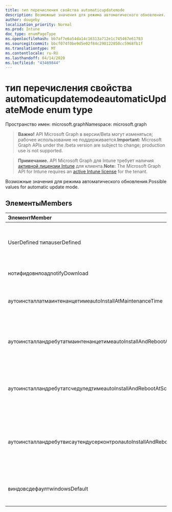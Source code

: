 ```yaml
---
title: тип перечисления свойства automaticupdatemode
description: Возможные значения для режима автоматического обновления.
author: dougeby
localization_priority: Normal
ms.prod: Intune
doc_type: enumPageType
ms.openlocfilehash: bb7af7e6a54da14c16313a712e1c745467e61783
ms.sourcegitcommit: bbcf074f0be9d5e02f84c290122850cc5968fb1f
ms.translationtype: MT
ms.contentlocale: ru-RU
ms.lasthandoff: 04/14/2020
ms.locfileid: "43469844"
---
```

# <a name="automaticupdatemode-enum-type"></a><span data-ttu-id="736a1-103">тип перечисления свойства automaticupdatemode</span><span class="sxs-lookup"><span data-stu-id="736a1-103">automaticUpdateMode enum type</span></span>

<span data-ttu-id="736a1-104">Пространство имен: microsoft.graph</span><span class="sxs-lookup"><span data-stu-id="736a1-104">Namespace: microsoft.graph</span></span>

> <span data-ttu-id="736a1-105">**Важно!** API Microsoft Graph в версии/Beta могут изменяться; рабочее использование не поддерживается.</span><span class="sxs-lookup"><span data-stu-id="736a1-105">**Important:** Microsoft Graph APIs under the /beta version are subject to change; production use is not supported.</span></span>

> <span data-ttu-id="736a1-106">**Примечание.** API Microsoft Graph для Intune требует наличия [активной лицензии Intune](https://go.microsoft.com/fwlink/?linkid=839381) для клиента.</span><span class="sxs-lookup"><span data-stu-id="736a1-106">**Note:** The Microsoft Graph API for Intune requires an [active Intune license](https://go.microsoft.com/fwlink/?linkid=839381) for the tenant.</span></span>

<span data-ttu-id="736a1-107">Возможные значения для режима автоматического обновления.</span><span class="sxs-lookup"><span data-stu-id="736a1-107">Possible values for automatic update mode.</span></span>

## <a name="members"></a><span data-ttu-id="736a1-108">Элементы</span><span class="sxs-lookup"><span data-stu-id="736a1-108">Members</span></span>
|<span data-ttu-id="736a1-109">Элемент</span><span class="sxs-lookup"><span data-stu-id="736a1-109">Member</span></span>|<span data-ttu-id="736a1-110">Значение</span><span class="sxs-lookup"><span data-stu-id="736a1-110">Value</span></span>|<span data-ttu-id="736a1-111">Описание</span><span class="sxs-lookup"><span data-stu-id="736a1-111">Description</span></span>|
|:---|:---|:---|
|<span data-ttu-id="736a1-112">UserDefined типа</span><span class="sxs-lookup"><span data-stu-id="736a1-112">userDefined</span></span>|<span data-ttu-id="736a1-113">нуль</span><span class="sxs-lookup"><span data-stu-id="736a1-113">0</span></span>|<span data-ttu-id="736a1-114">Пользователь определен, значение по умолчанию, без намерения.</span><span class="sxs-lookup"><span data-stu-id="736a1-114">User Defined, default value, no intent.</span></span>|
|<span data-ttu-id="736a1-115">нотифидовнлоад</span><span class="sxs-lookup"><span data-stu-id="736a1-115">notifyDownload</span></span>|<span data-ttu-id="736a1-116">1,1</span><span class="sxs-lookup"><span data-stu-id="736a1-116">1</span></span>|<span data-ttu-id="736a1-117">Уведомлять при скачивании.</span><span class="sxs-lookup"><span data-stu-id="736a1-117">Notify on download.</span></span>|
|<span data-ttu-id="736a1-118">аутоинсталлатмаинтенанцетиме</span><span class="sxs-lookup"><span data-stu-id="736a1-118">autoInstallAtMaintenanceTime</span></span>|<span data-ttu-id="736a1-119">2</span><span class="sxs-lookup"><span data-stu-id="736a1-119">2</span></span>|<span data-ttu-id="736a1-120">Автоматическая установка во время обслуживания.</span><span class="sxs-lookup"><span data-stu-id="736a1-120">Auto-install at maintenance time.</span></span>|
|<span data-ttu-id="736a1-121">аутоинсталландребутатмаинтенанцетиме</span><span class="sxs-lookup"><span data-stu-id="736a1-121">autoInstallAndRebootAtMaintenanceTime</span></span>|<span data-ttu-id="736a1-122">4</span><span class="sxs-lookup"><span data-stu-id="736a1-122">3</span></span>|<span data-ttu-id="736a1-123">Автоматическая установка и перезагрузка во время обслуживания.</span><span class="sxs-lookup"><span data-stu-id="736a1-123">Auto-install and reboot at maintenance time.</span></span>|
|<span data-ttu-id="736a1-124">аутоинсталландребутатсчедуледтиме</span><span class="sxs-lookup"><span data-stu-id="736a1-124">autoInstallAndRebootAtScheduledTime</span></span>|<span data-ttu-id="736a1-125">4 </span><span class="sxs-lookup"><span data-stu-id="736a1-125">4</span></span>|<span data-ttu-id="736a1-126">Автоматическая установка и перезагрузка в запланированное время.</span><span class="sxs-lookup"><span data-stu-id="736a1-126">Auto-install and reboot at scheduled time.</span></span>|
|<span data-ttu-id="736a1-127">аутоинсталландребутвисаутендусерконтрол</span><span class="sxs-lookup"><span data-stu-id="736a1-127">autoInstallAndRebootWithoutEndUserControl</span></span>|<span data-ttu-id="736a1-128">5 </span><span class="sxs-lookup"><span data-stu-id="736a1-128">5</span></span>|<span data-ttu-id="736a1-129">Автоматическая установка и перезапуск без управления конечными пользователями</span><span class="sxs-lookup"><span data-stu-id="736a1-129">Auto-install and restart without end-user control</span></span>|
|<span data-ttu-id="736a1-130">виндовсдефаулт</span><span class="sxs-lookup"><span data-stu-id="736a1-130">windowsDefault</span></span>|<span data-ttu-id="736a1-131">6 </span><span class="sxs-lookup"><span data-stu-id="736a1-131">6</span></span>|<span data-ttu-id="736a1-132">Сбросьте значение параметра Windows по умолчанию.</span><span class="sxs-lookup"><span data-stu-id="736a1-132">Reset to Windows default value.</span></span>|



